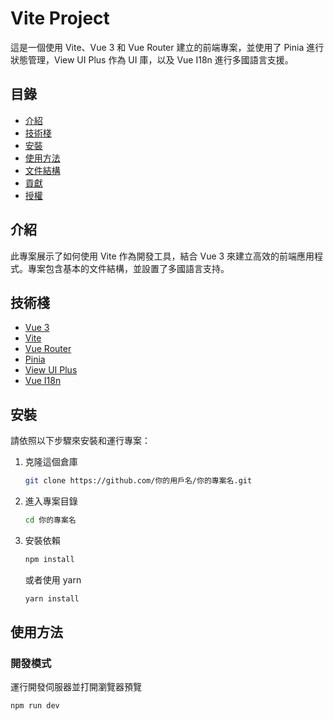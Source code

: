 # Vite Project

這是一個使用 Vite、Vue 3 和 Vue Router 建立的前端專案，並使用了 Pinia 進行狀態管理，View UI Plus 作為 UI 庫，以及 Vue I18n 進行多國語言支援。

## 目錄

- [介紹](#介紹)
- [技術棧](#技術棧)
- [安裝](#安裝)
- [使用方法](#使用方法)
- [文件結構](#文件結構)
- [貢獻](#貢獻)
- [授權](#授權)

## 介紹

此專案展示了如何使用 Vite 作為開發工具，結合 Vue 3 來建立高效的前端應用程式。專案包含基本的文件結構，並設置了多國語言支持。

## 技術棧

- [Vue 3](https://v3.vuejs.org/)
- [Vite](https://vitejs.dev/)
- [Vue Router](https://router.vuejs.org/)
- [Pinia](https://pinia.vuejs.org/)
- [View UI Plus](https://www.iviewui.com/)
- [Vue I18n](https://kazupon.github.io/vue-i18n/)

## 安裝

請依照以下步驟來安裝和運行專案：

1. 克隆這個倉庫
    ```bash
    git clone https://github.com/你的用戶名/你的專案名.git
    ```

2. 進入專案目錄
    ```bash
    cd 你的專案名
    ```

3. 安裝依賴
    ```bash
    npm install
    ```
    或者使用 yarn
    ```bash
    yarn install
    ```

## 使用方法

### 開發模式

運行開發伺服器並打開瀏覽器預覽
```bash
npm run dev
